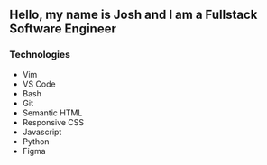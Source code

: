 ## Hello, my name is Josh and I am a Fullstack Software Engineer

### Technologies
- Vim
- VS Code
- Bash
- Git
- Semantic HTML
- Responsive CSS
- Javascript
- Python
- Figma
